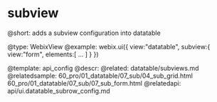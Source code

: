 subview
=============


@short:
	adds a subview configuration into datatable

@type: WebixView
@example:
webix.ui({
	view:"datatable",
	subview:{
		view:"form",
    	elements:[
    		...
    	]
    }
})

@template:	api_config
@descr:
@related:
	datatable/subviews.md
@relatedsample:
	60_pro/01_datatable/07_sub/04_sub_grid.html
    60_pro/01_datatable/07_sub/07_sub_form.html
@relatedapi:
	api/ui.datatable_subrow_config.md
